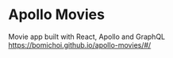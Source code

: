 # Apollo Movies

Movie app built with React, Apollo and GraphQL</br>
https://bomichoi.github.io/apollo-movies/#/